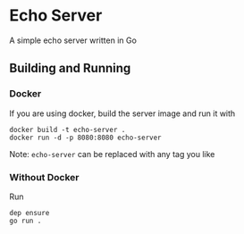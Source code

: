 # Echo Server
A simple echo server written in Go

## Building and Running
### Docker
If you are using docker, build the server image and run it with
```
docker build -t echo-server .
docker run -d -p 8080:8080 echo-server
```
Note: `echo-server` can be replaced with any tag you like

###  Without Docker
Run
```
dep ensure
go run .
```

